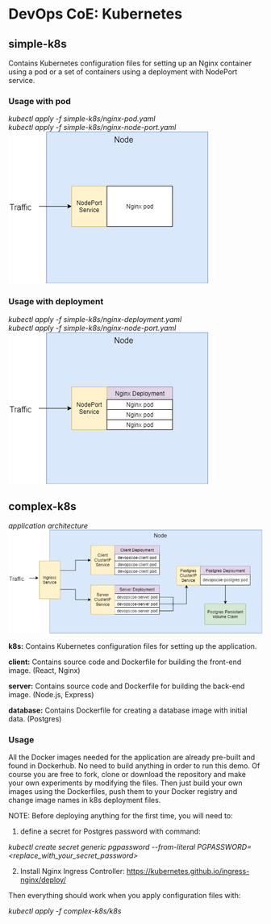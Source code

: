 # DevOps CoE: Kubernetes

## simple-k8s
Contains Kubernetes configuration files for setting up an Nginx container using a pod or a set of containers using a deployment with NodePort service.

### Usage with pod
*kubectl apply -f simple-k8s/nginx-pod.yaml*<br/>
*kubectl apply -f simple-k8s/nginx-node-port.yaml*
![simple-diagram1](nodeport-pod.png)

### Usage with deployment
*kubectl apply -f simple-k8s/nginx-deployment.yaml*<br/>
*kubectl apply -f simple-k8s/nginx-node-port.yaml*
![simple-diagram2](nodeport-deployment.png)

## complex-k8s

*application architecture*
![complex-diagram](complex-diagram.png)

__k8s:__
Contains Kubernetes configuration files for setting up the application.

__client:__
Contains source code and Dockerfile for building the front-end image. (React, Nginx)

__server:__
Contains source code and Dockerfile for building the back-end image. (Node.js, Express)

__database:__
Contains Dockerfile for creating a database image with initial data. (Postgres)

### Usage
All the Docker images needed for the application are already pre-built and found in Dockerhub. No need to build anything in order to run this demo. Of course you are free to fork, clone or download the repository and make your own experiments by modifying the files. Then just build your own images using the Dockerfiles, push them to your Docker registry and change image names in k8s deployment files.

NOTE: Before deploying anything for the first time, you will need to:

1. define a secret for Postgres password with command:

*kubectl create secret generic pgpassword --from-literal PGPASSWORD=<replace_with_your_secret_password>*

2. Install Nginx Ingress Controller: https://kubernetes.github.io/ingress-nginx/deploy/

Then everything should work when you apply configuration files with:

*kubectl apply -f complex-k8s/k8s*

